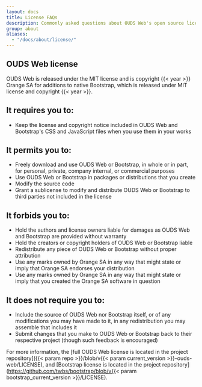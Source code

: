 ```yaml
---
layout: docs
title: License FAQs
description: Commonly asked questions about OUDS Web's open source license.
group: about
aliases:
  - "/docs/about/license/"
---
```


## OUDS Web license

OUDS Web is released under the MIT license and is copyright {{< year >}} Orange SA for additions to native Bootstrap, which is released under MIT license and copyright {{< year >}}.

## It requires you to:

- Keep the license and copyright notice included in OUDS Web and Bootstrap's CSS and JavaScript files when you use them in your works

## It permits you to:

- Freely download and use OUDS Web or Bootstrap, in whole or in part, for personal, private, company internal, or commercial purposes
- Use OUDS Web or Bootstrap in packages or distributions that you create
- Modify the source code
- Grant a sublicense to modify and distribute OUDS Web or Bootstrap to third parties not included in the license

## It forbids you to:

- Hold the authors and license owners liable for damages as OUDS Web and Bootstrap are provided without warranty
- Hold the creators or copyright holders of OUDS Web or Bootstrap liable
- Redistribute any piece of OUDS Web or Bootstrap without proper attribution
- Use any marks owned by Orange SA in any way that might state or imply that Orange SA endorses your distribution
- Use any marks owned by Orange SA in any way that might state or imply that you created the Orange SA software in question

## It does not require you to:

- Include the source of OUDS Web nor Bootstrap itself, or of any modifications you may have made to it, in any redistribution you may assemble that includes it
- Submit changes that you make to OUDS Web or Bootstrap back to their respective project (though such feedback is encouraged)

For more information, the [full OUDS Web license is located in the project repository]({{< param repo >}}/blob/v{{< param current_version >}}-ouds-web/LICENSE), and [Bootstrap license is located in the project repository](https://github.com/twbs/bootstrap/blob/v{{< param bootstrap_current_version >}}/LICENSE).
